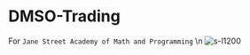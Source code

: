 # DMSO-Trading


For `Jane Street Academy of Math and Programming` \n
![s-l1200](https://github.com/user-attachments/assets/0bfbedb1-65b2-4b39-8fd2-79e624cdddc2)
